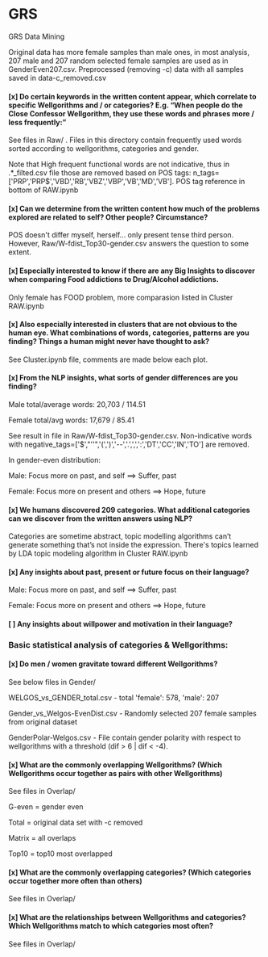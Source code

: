# GRS
GRS Data Mining

Original data has more female samples than male ones, in most analysis, 207 male and 207 random selected female samples are used as in GenderEven207.csv. Preprocessed (removing -c) data with all samples saved in data-c_removed.csv

#### [x] Do certain keywords in the written content appear, which correlate to specific Wellgorithms and / or categories? E.g. “When people do the Close Confessor Wellgorithm, they use these words and phrases more / less frequently:”

See files in Raw/ . Files in this directory contain frequently used words sorted according to wellgorithms, categories and gender.

Note that High frequent functional words are not indicative, thus in .*_filted.csv file those are removed based on POS tags: n_tags=['PRP','PRP$','VBD','RB','VBZ','VBP','VB','MD',’VB']. POS tag reference in bottom of RAW.ipynb

#### [x] Can we determine from the written content how much of the problems explored are related to self? Other people? Circumstance?
POS doesn't differ myself, herself... only present tense third person. However, Raw/W-fdist_Top30-gender.csv answers the question to some extent.

#### [x] Especially interested to know if there are any Big Insights to discover when comparing Food addictions to Drug/Alcohol addictions.

Only female has FOOD problem, more comparasion listed in Cluster RAW.ipynb

#### [x] Also especially interested in clusters that are not obvious to the human eye. What combinations of words, categories, patterns are you finding? Things a human might never have thought to ask?

See Cluster.ipynb file, comments are made below each plot.

#### [x] From the NLP insights, what sorts of gender differences are you finding?
     
Male total/average words: 20,703 / 114.51

Female total/avg words:  17,679 / 85.41

See result in file in Raw/W-fdist_Top30-gender.csv. Non-indicative words with negative_tags=['$',"''",'(',')','--','.',',',':','DT','CC','IN','TO'] are removed.

In gender-even distribution:

Male: Focus more on past, and self ==> Suffer, past

Female: Focus more on present and others ==> Hope, future
    
#### [x] We humans discovered 209 categories. What additional categories can we discover from the written answers using NLP?  

Categories are sometime abstract, topic modelling algorithms can’t generate something that’s not inside the expression. There's topics learned by LDA topic modeling algorithm in Cluster RAW.ipynb

#### [x] Any insights about past, present or future focus on their language?

Male: Focus more on past, and self ==> Suffer, past

Female: Focus more on present and others ==> Hope, future


#### [ ] Any insights about willpower and motivation in their language?

### Basic statistical analysis of categories & Wellgorithms:

#### [x] Do men / women gravitate toward different Wellgorithms?
  
See below files in Gender/

WELGOS_vs_GENDER_total.csv - total 'female': 578, 'male': 207

Gender_vs_Welgos-EvenDist.csv - Randomly selected 207 female samples from original dataset

GenderPolar-Welgos.csv - File contain gender polarity with respect to wellgorithms with a threshold (dif > 6 | dif < -4).

#### [x] What are the commonly overlapping Wellgorithms? (Which Wellgorithms occur together as pairs with other Wellgorithms)
See files in Overlap/

G-even = gender even

Total = original data set with -c removed

Matrix = all overlaps

Top10 = top10 most overlapped 

#### [x] What are the commonly overlapping categories? (Which categories occur together more often than others)

See files in Overlap/

#### [x] What are the relationships between Wellgorithms and categories? Which Wellgorithms match to which categories most often?

See files in Overlap/

